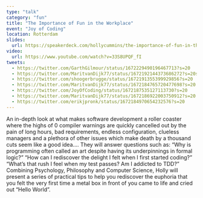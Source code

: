 ```yaml
---
type: "talk"
category: "fun"
title: "The Importance of Fun in the Workplace"
event: "Joy of Coding"
location: Rotterdam
slides:
  url: https://speakerdeck.com/hollycummins/the-importance-of-fun-in-the-workplace-af517fbc-6471-4a92-98de-fbf30c2da10b
video:
  url: https://www.youtube.com/watch?v=33S8UPQF_fI
tweets:
  - https://twitter.com/GarthGilmour/status/1672229490196467713?s=20
  - https://twitter.com/MaritvanDijk77/status/1672192144373686272?s=20s
  - https://twitter.com/shoogerbrugge/status/1672191355399929856?s=20
  - https://twitter.com/MaritvanDijk77/status/1672184765720477698?s=20
  - https://twitter.com/JoyOfCoding/status/1672187535127113730?s=20
  - https://twitter.com/MaritvanDijk77/status/1672186922003750912?s=20
  - https://twitter.com/erikjpronk/status/1672184970654232576?s=20
---
```

An in-depth look at what makes software development a roller coaster where the highs of 0 compiler warnings are quickly cancelled out by the pain of long hours, bad requirements, endless configuration, clueless managers and a plethora of other issues which make death by a thousand cuts seem like a good idea…. They will answer questions such as: “Why is programming often called an art despite having its underpinnings in formal logic?” “How can I rediscover the delight I felt when I first started coding?” “What’s that rush I feel when my test passes? Am I addicted to TDD?” Combining Psychology, Philosophy and Computer Science, Holly will present a series of practical tips to help you rediscover the euphoria that you felt the very first time a metal box in front of you came to life and cried out “Hello World”. 